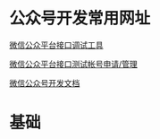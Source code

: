 # 公众号开发常用网址

[微信公众平台接口调试工具](https://mp.weixin.qq.com/debug)

[微信公众平台接口测试帐号申请/管理](https://mp.weixin.qq.com/debug/cgi-bin/sandbox?t=sandbox/login)

[微信公众号开发文档](https://developers.weixin.qq.com/doc/offiaccount/Getting_Started/Overview.html)

# 基础